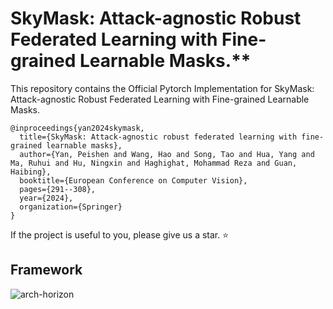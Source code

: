 # SkyMask: Attack-agnostic Robust Federated Learning with Fine-grained Learnable Masks.**

This repository contains the Official Pytorch Implementation for SkyMask: Attack-agnostic Robust Federated Learning with Fine-grained Learnable Masks.

```
@inproceedings{yan2024skymask,
  title={SkyMask: Attack-agnostic robust federated learning with fine-grained learnable masks},
  author={Yan, Peishen and Wang, Hao and Song, Tao and Hua, Yang and Ma, Ruhui and Hu, Ningxin and Haghighat, Mohammad Reza and Guan, Haibing},
  booktitle={European Conference on Computer Vision},
  pages={291--308},
  year={2024},
  organization={Springer}
}
```

If the project is useful to you, please give us a star. ⭐️

## Framework
![arch-horizon](https://github.com/KoalaYan/SkyMask/assets/48938458/b16f445b-aba8-40a2-93cf-1023e82a1671)

